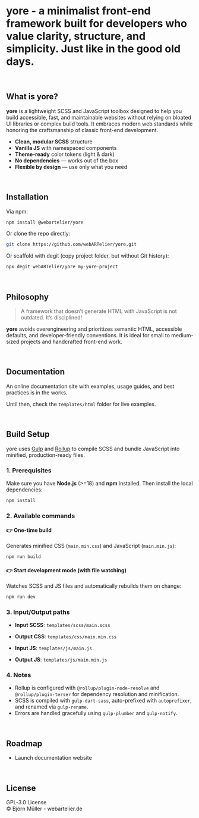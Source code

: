 # yore - a minimalist front-end framework built for developers who value clarity, structure, and simplicity. Just like in the good old days.

<br>

## What is yore?

**yore** is a lightweight SCSS and JavaScript toolbox designed to help you build accessible, fast, and maintainable websites without relying on bloated UI libraries or complex build tools. It embraces modern web standards while honoring the craftsmanship of classic front-end development.

- **Clean, modular SCSS** structure
- **Vanilla JS** with namespaced components
- **Theme-ready** color tokens (light & dark)
- **No dependencies** — works out of the box
- **Flexible by design** — use only what you need

<br>

## Installation

Via npm:

```bash
npm install @webartelier/yore
```

Or clone the repo directly:

```bash
git clone https://github.com/webARTelier/yore.git
```

Or scaffold with degit (copy project folder, but without Git history):

```bash
npx degit webARTelier/yore my-yore-project
```

<br>

## Philosophy

> A framework that doesn’t generate HTML with JavaScript is not outdated. It’s disciplined!

**yore** avoids overengineering and prioritizes semantic HTML, accessible defaults, and developer-friendly conventions. It is ideal for small to medium-sized projects and handcrafted front-end work.

<br>

## Documentation

An online documentation site with examples, usage guides, and best practices is in the works.

Until then, check the `templates/html` folder for live examples.

<br>

## Build Setup

yore uses [Gulp](https://gulpjs.com/) and [Rollup](https://rollupjs.org/) to compile SCSS and bundle JavaScript into minified, production-ready files.

### 1. Prerequisites

Make sure you have **Node.js** (>=18) and **npm** installed. Then install the local dependencies:

```bash
npm install
```

### 2. Available commands

#### 👉 One-time build

Generates minified CSS (`main.min.css`) and JavaScript (`main.min.js`):

```bash
npm run build
```
#### 👉 Start development mode (with file watching)

Watches SCSS and JS files and automatically rebuilds them on change:

```bash
npm run dev
```

### 3. Input/Output paths

- **Input SCSS**: `templates/scss/main.scss`

- **Output CSS**: `templates/css/main.min.css`

- **Input JS**: `templates/js/main.js`

- **Output JS**: `templates/js/main.min.js`

### 4. Notes

- Rollup is configured with `@rollup/plugin-node-resolve` and `@rollup/plugin-terser` for dependency resolution and minification.
- SCSS is compiled with `gulp-dart-sass`, auto-prefixed with `autoprefixer`, and renamed via `gulp-rename`.
- Errors are handled gracefully using `gulp-plumber` and `gulp-notify`.

<br>

## Roadmap

- Launch documentation website

<br>

## License

GPL-3.0 License\
© Björn Müller - webartelier.de

